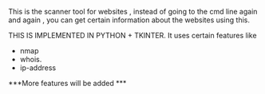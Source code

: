 This is the scanner tool for websites , instead of going to the cmd line again and again , you can get certain information about the websites using this.

THIS IS IMPLEMENTED IN PYTHON + TKINTER.
It uses certain features like 
* nmap
* whois.
* ip-address 


***More features will be added ***
